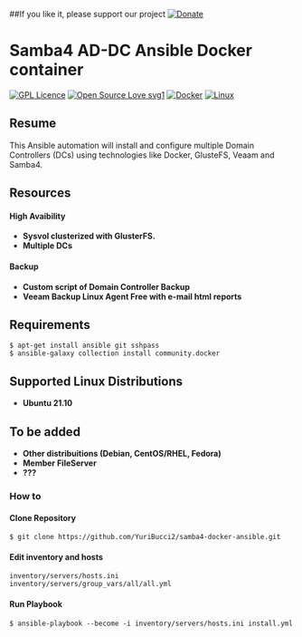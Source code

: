 ##If you like it, please support our project
[![Donate](https://img.shields.io/badge/Donate-PayPal-green.svg)](https://www.paypal.com/donate?business=EY4D8EFD6BLMJ&no_recurring=0&item_name=Projeto+Open+Source&currency_code=BRL)
<p></p>

# Samba4 AD-DC Ansible Docker container

[![GPL Licence](https://badges.frapsoft.com/os/gpl/gpl.png?v=103)](https://opensource.org/licenses/GPL-3.0/) [![Open Source Love svg1](https://badges.frapsoft.com/os/v1/open-source.svg?v=103)](https://opensource.org/) [![Docker](https://badgen.net/badge/icon/docker?icon=docker&label)](https://docker.com/) [![Linux](https://svgshare.com/i/Zhy.svg)](https://ubuntu.com/) 

## Resume



This Ansible automation will install and configure multiple Domain Controllers (DCs) using technologies like Docker, GlusteFS, Veaam and Samba4.

## Resources

#### High Avaibility
- **Sysvol clusterized with GlusterFS.**
- **Multiple DCs**

#### Backup

- **Custom script of Domain Controller Backup**
- **Veeam Backup Linux Agent Free with e-mail html reports**

## Requirements

```
$ apt-get install ansible git sshpass
$ ansible-galaxy collection install community.docker
```
## Supported Linux Distributions

- **Ubuntu 21.10**

## To be added
- **Other distribuitions (Debian, CentOS/RHEL, Fedora)**
- **Member FileServer**
- **???**

### How to

#### Clone Repository

```
$ git clone https://github.com/YuriBucci2/samba4-docker-ansible.git
```
#### Edit inventory and hosts
```
inventory/servers/hosts.ini
inventory/servers/group_vars/all/all.yml
```

#### Run Playbook
```
$ ansible-playbook --become -i inventory/servers/hosts.ini install.yml
```
